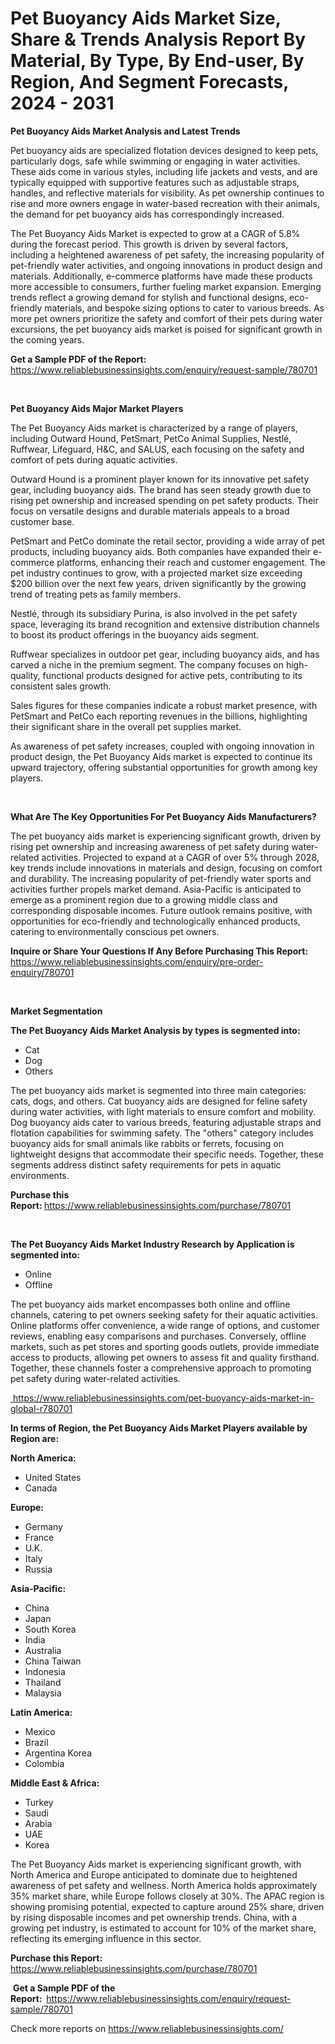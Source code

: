 <p><h1>Pet Buoyancy Aids Market Size, Share & Trends Analysis Report By Material, By Type, By End-user, By Region, And Segment Forecasts, 2024 - 2031</h1></p><p><strong>Pet Buoyancy Aids Market Analysis and Latest Trends</strong></p>
<p><p>Pet buoyancy aids are specialized flotation devices designed to keep pets, particularly dogs, safe while swimming or engaging in water activities. These aids come in various styles, including life jackets and vests, and are typically equipped with supportive features such as adjustable straps, handles, and reflective materials for visibility. As pet ownership continues to rise and more owners engage in water-based recreation with their animals, the demand for pet buoyancy aids has correspondingly increased.</p><p>The Pet Buoyancy Aids Market is expected to grow at a CAGR of 5.8% during the forecast period. This growth is driven by several factors, including a heightened awareness of pet safety, the increasing popularity of pet-friendly water activities, and ongoing innovations in product design and materials. Additionally, e-commerce platforms have made these products more accessible to consumers, further fueling market expansion. Emerging trends reflect a growing demand for stylish and functional designs, eco-friendly materials, and bespoke sizing options to cater to various breeds. As more pet owners prioritize the safety and comfort of their pets during water excursions, the pet buoyancy aids market is poised for significant growth in the coming years.</p></p>
<p><strong>Get a Sample PDF of the Report:&nbsp;</strong> <a href="https://www.reliablebusinessinsights.com/enquiry/request-sample/780701?utm_campaign=1138&utm_medium=2&utm_source=Github&utm_content=ia&utm_term=30122024&utm_id=pet-buoyancy-aids">https://www.reliablebusinessinsights.com/enquiry/request-sample/780701</a></p>
<p>&nbsp;</p>
<p><strong>Pet Buoyancy Aids Major Market Players</strong></p>
<p><p>The Pet Buoyancy Aids market is characterized by a range of players, including Outward Hound, PetSmart, PetCo Animal Supplies, Nestlé, Ruffwear, Lifeguard, H&C, and SALUS, each focusing on the safety and comfort of pets during aquatic activities. </p><p>Outward Hound is a prominent player known for its innovative pet safety gear, including buoyancy aids. The brand has seen steady growth due to rising pet ownership and increased spending on pet safety products. Their focus on versatile designs and durable materials appeals to a broad customer base.</p><p>PetSmart and PetCo dominate the retail sector, providing a wide array of pet products, including buoyancy aids. Both companies have expanded their e-commerce platforms, enhancing their reach and customer engagement. The pet industry continues to grow, with a projected market size exceeding $200 billion over the next few years, driven significantly by the growing trend of treating pets as family members.</p><p>Nestlé, through its subsidiary Purina, is also involved in the pet safety space, leveraging its brand recognition and extensive distribution channels to boost its product offerings in the buoyancy aids segment.</p><p>Ruffwear specializes in outdoor pet gear, including buoyancy aids, and has carved a niche in the premium segment. The company focuses on high-quality, functional products designed for active pets, contributing to its consistent sales growth.</p><p>Sales figures for these companies indicate a robust market presence, with PetSmart and PetCo each reporting revenues in the billions, highlighting their significant share in the overall pet supplies market.</p><p>As awareness of pet safety increases, coupled with ongoing innovation in product design, the Pet Buoyancy Aids market is expected to continue its upward trajectory, offering substantial opportunities for growth among key players.</p></p>
<p>&nbsp;</p>
<p><strong>What Are The Key Opportunities For Pet Buoyancy Aids Manufacturers?</strong></p>
<p><p>The pet buoyancy aids market is experiencing significant growth, driven by rising pet ownership and increasing awareness of pet safety during water-related activities. Projected to expand at a CAGR of over 5% through 2028, key trends include innovations in materials and design, focusing on comfort and durability. The increasing popularity of pet-friendly water sports and activities further propels market demand. Asia-Pacific is anticipated to emerge as a prominent region due to a growing middle class and corresponding disposable incomes. Future outlook remains positive, with opportunities for eco-friendly and technologically enhanced products, catering to environmentally conscious pet owners.</p></p>
<p><strong>Inquire or Share Your Questions If Any Before Purchasing This Report:</strong> <a href="https://www.reliablebusinessinsights.com/enquiry/pre-order-enquiry/780701?utm_campaign=1138&utm_medium=2&utm_source=Github&utm_content=ia&utm_term=30122024&utm_id=pet-buoyancy-aids">https://www.reliablebusinessinsights.com/enquiry/pre-order-enquiry/780701</a></p>
<p>&nbsp;</p>
<p><strong>Market Segmentation</strong></p>
<p><strong>The Pet Buoyancy Aids Market Analysis by types is segmented into:</strong></p>
<p><ul><li>Cat</li><li>Dog</li><li>Others</li></ul></p>
<p><p>The pet buoyancy aids market is segmented into three main categories: cats, dogs, and others. Cat buoyancy aids are designed for feline safety during water activities, with light materials to ensure comfort and mobility. Dog buoyancy aids cater to various breeds, featuring adjustable straps and flotation capabilities for swimming safety. The "others" category includes buoyancy aids for small animals like rabbits or ferrets, focusing on lightweight designs that accommodate their specific needs. Together, these segments address distinct safety requirements for pets in aquatic environments.</p></p>
<p><strong>Purchase this Report:&nbsp;</strong><a href="https://www.reliablebusinessinsights.com/purchase/780701?utm_campaign=1138&utm_medium=2&utm_source=Github&utm_content=ia&utm_term=30122024&utm_id=pet-buoyancy-aids">https://www.reliablebusinessinsights.com/purchase/780701</a></p>
<p>&nbsp;</p>
<p><strong>The Pet Buoyancy Aids Market Industry Research by Application is segmented into:</strong></p>
<p><ul><li>Online</li><li>Offline</li></ul></p>
<p><p>The pet buoyancy aids market encompasses both online and offline channels, catering to pet owners seeking safety for their aquatic activities. Online platforms offer convenience, a wide range of options, and customer reviews, enabling easy comparisons and purchases. Conversely, offline markets, such as pet stores and sporting goods outlets, provide immediate access to products, allowing pet owners to assess fit and quality firsthand. Together, these channels foster a comprehensive approach to promoting pet safety during water-related activities.</p></p>
<p><a href="https://www.reliablebusinessinsights.com/pet-buoyancy-aids-market-in-global-r780701?utm_campaign=1138&utm_medium=2&utm_source=Github&utm_content=ia&utm_term=30122024&utm_id=pet-buoyancy-aids">&nbsp;https://www.reliablebusinessinsights.com/pet-buoyancy-aids-market-in-global-r780701</a></p>
<p><strong>In terms of Region, the Pet Buoyancy Aids Market Players available by Region are:</strong></p>
<p>
    <p> <strong> North America: </strong>
        <ul>
            <li>United States</li>
            <li>Canada</li>
        </ul>
        </p> 
    <p> <strong> Europe: </strong>
        <ul>
            <li>Germany</li>
            <li>France</li>
            <li>U.K.</li>
            <li>Italy</li>
            <li>Russia</li>
        </ul>
        </p> 
    <p> <strong> Asia-Pacific: </strong>
        <ul>
            <li>China</li>
            <li>Japan</li>
            <li>South Korea</li>
            <li>India</li>
            <li>Australia</li>
            <li>China Taiwan</li>
            <li>Indonesia</li>
            <li>Thailand</li>
            <li>Malaysia</li>
        </ul>
        </p> 
    <p> <strong> Latin America: </strong>
        <ul>
            <li>Mexico</li>
            <li>Brazil</li>
            <li>Argentina Korea</li>
            <li>Colombia</li>
        </ul>
        </p> 
    <p> <strong> Middle East & Africa: </strong>
        <ul>
            <li>Turkey</li>
            <li>Saudi</li>
            <li>Arabia</li>
            <li>UAE</li>
            <li>Korea</li>
        </ul>
    </p>
    </p>
<p><p>The Pet Buoyancy Aids market is experiencing significant growth, with North America and Europe anticipated to dominate due to heightened awareness of pet safety and wellness. North America holds approximately 35% market share, while Europe follows closely at 30%. The APAC region is showing promising potential, expected to capture around 25% share, driven by rising disposable incomes and pet ownership trends. China, with a growing pet industry, is estimated to account for 10% of the market share, reflecting its emerging influence in this sector.</p></p>
<p><strong>Purchase this Report: </strong><a href="https://www.reliablebusinessinsights.com/purchase/780701?utm_campaign=1138&utm_medium=2&utm_source=Github&utm_content=ia&utm_term=30122024&utm_id=pet-buoyancy-aids">https://www.reliablebusinessinsights.com/purchase/780701</a></p>
<p>&nbsp;<strong>Get a Sample PDF of the Report:&nbsp;&nbsp;</strong><a href="https://www.reliablebusinessinsights.com/enquiry/request-sample/780701?utm_campaign=1138&utm_medium=2&utm_source=Github&utm_content=ia&utm_term=30122024&utm_id=pet-buoyancy-aids">https://www.reliablebusinessinsights.com/enquiry/request-sample/780701</a></p>
<p><strong></strong></p>
<p>Check more reports on <a href="https://www.reliablebusinessinsights.com/?utm_campaign=1138&utm_medium=2&utm_source=Github&utm_content=ia&utm_term=30122024&utm_id=pet-buoyancy-aids">https://www.reliablebusinessinsights.com/</a></p>
